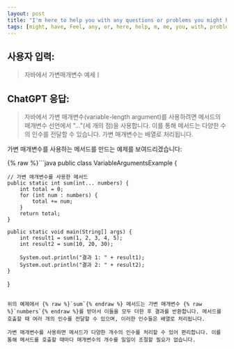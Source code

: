 ```yaml
---
layout: post
title: "I'm here to help you with any questions or problems you might have. Feel free to ask me anything!"
tags: [might, have, Feel, any, or, here, help, m, me, you, with, problems, I, free, anything, questions, to, ask]
---
```



## 사용자 입력:
> 자바에서 가변매개변수 예세ㅣ

## ChatGPT 응답:
> 자바에서 가변 매개변수(variable-length argument)를 사용하려면 메서드의 매개변수 선언에서 "..."(세 개의 점)을 사용합니다. 이를 통해 메서드는 다양한 수의 인수를 전달할 수 있습니다. 가변 매개변수는 배열로 처리됩니다.

가변 매개변수를 사용하는 메서드를 만드는 예제를 보여드리겠습니다:

{% raw %}```java
public class VariableArgumentsExample {
    
    // 가변 매개변수를 사용한 메서드
    public static int sum(int... numbers) {
        int total = 0;
        for (int num : numbers) {
            total += num;
        }
        return total;
    }

    public static void main(String[] args) {
        int result1 = sum(1, 2, 3, 4, 5);
        int result2 = sum(10, 20, 30);

        System.out.println("결과 1: " + result1);
        System.out.println("결과 2: " + result2);
    }
}
```{% endraw %}

위의 예제에서 {% raw %}`sum`{% endraw %} 메서드는 가변 매개변수 {% raw %}`numbers`{% endraw %}를 받아서 이들을 모두 더한 후 결과를 반환합니다. 메서드를 호출할 때 여러 개의 인수를 전달할 수 있으며, 이러한 인수들은 배열로 처리됩니다.

가변 매개변수를 사용하면 메서드가 다양한 개수의 인수를 처리할 수 있어 편리합니다. 이를 통해 메서드를 호출할 때마다 매개변수의 개수를 일일이 조절할 필요가 없습니다.

